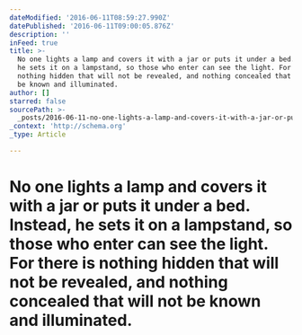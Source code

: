 ```yaml
---
dateModified: '2016-06-11T08:59:27.990Z'
datePublished: '2016-06-11T09:00:05.876Z'
description: ''
inFeed: true
title: >-
  No one lights a lamp and covers it with a jar or puts it under a bed. Instead,
  he sets it on a lampstand, so those who enter can see the light. For there is
  nothing hidden that will not be revealed, and nothing concealed that will not
  be known and illuminated.
author: []
starred: false
sourcePath: >-
  _posts/2016-06-11-no-one-lights-a-lamp-and-covers-it-with-a-jar-or-puts-it-und.md
_context: 'http://schema.org'
_type: Article

---
```

# No one lights a lamp and covers it with a jar or puts it under a bed. Instead, he sets it on a lampstand, so those who enter can see the light. For there is nothing hidden that will not be revealed, and nothing concealed that will not be known and illuminated.